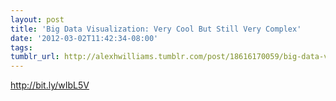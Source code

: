 ```yaml
---
layout: post
title: 'Big Data Visualization: Very Cool But Still Very Complex'
date: '2012-03-02T11:42:34-08:00'
tags: 
tumblr_url: http://alexhwilliams.tumblr.com/post/18616170059/big-data-visualization-very-cool-but-still-very
---
```

<p><a href="http://bit.ly/wIbL5V">http://bit.ly/wIbL5V</a></p>
